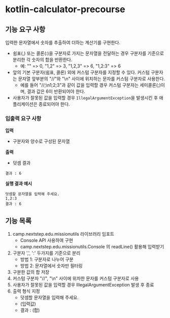 # kotlin-calculator-precourse

## 기능 요구 사항

입력한 문자열에서 숫자를 추출하여 더하는 계산기를 구현한다.

- 쉼표(,) 또는 콜론(:)을 구분자로 가지는 문자열을 전달하는 경우 구분자를 기준으로 분리한 각 숫자의 합을 반환한다.
    - 예: "" => 0, "1,2" => 3, "1,2,3" => 6, "1,2:3" => 6
- 앞의 기본 구분자(쉼표, 콜론) 외에 커스텀 구분자를 지정할 수 있다. 커스텀 구분자는 문자열 앞부분의 "//"와 "\n" 사이에 위치하는 문자를 커스텀 구분자로 사용한다.
    - 예를 들어 "//;\n1;2;3"과 같이 값을 입력할 경우 커스텀 구분자는 세미콜론(;)이며, 결과 값은 6이 반환되어야 한다.
- 사용자가 잘못된 값을 입력할 경우 `IllegalArgumentException`을 발생시킨 후 애플리케이션은 종료되어야 한다.

### 입출력 요구 사항

**입력**

- 구분자와 양수로 구성된 문자열

**출력**

- 덧셈 결과

```
결과 : 6
```

**실행 결과 예시**

```
덧셈할 문자열을 입력해 주세요.
1,2:3
결과 : 6
```

## 기능 목록
1. camp.nextstep.edu.missionutils 라이브러리 임포트
   - Console API 사용하여 구현
   - camp.nextstep.edu.missionutils.Console 의 readLine() 활용해 입력받기
2. 구분자 ',', ':' 두가지를 기준으로 분리
   - 방법 1: 구분자로 나누어 구분
   - 방법 2: 문자열에서 숫자만 필터링
4. 구분한 값의 합 저장
5. 커스텀 구분자 "//", "\n" 사이에 위차한 문자를 커스텀 구분자로 사용
6. 사용자가 잘못된 값을 입력할 경우 IllegalArgumentException 발생 후 종료
7. 출력 형식 지정
   - 덧셈할 문자열을 입력해 주세요.
   - (입력값)
   - 결과 : (합)
